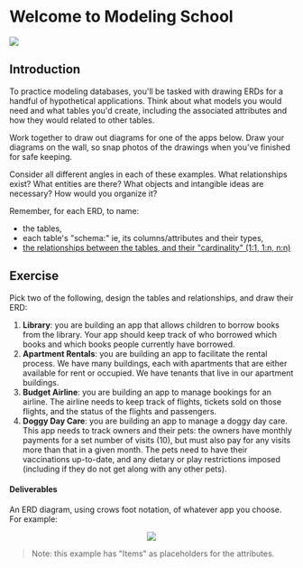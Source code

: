 # Welcome to Modeling School

![](http://www.amalgama-lab.com/pict/bands/songs/h/handsome_boy_modeling_school.jpg)

## Introduction

To practice modeling databases, you'll be tasked with drawing ERDs for a 
handful of hypothetical applications. Think about what models you would 
need and what tables you'd create, including the associated attributes 
and how they would related to other tables.

Work together to draw out diagrams for one of the apps below. Draw your 
diagrams on the wall, so snap photos of the drawings when you've 
finished for safe keeping.

Consider all different angles in each of these examples. What 
relationships exist? What entities are there? What objects and 
intangible ideas are necessary? How would you organize it?

Remember, for each ERD, to name:

- the tables,
- each table's "schema:" ie, its columns/attributes and their types,
- [the relationships between the tables, and their "cardinality"
  (1:1, 1:n, n:n)][notation]

## Exercise

Pick two of the following, design the tables and relationships, and draw 
their ERD:

1. **Library**: you are building an app that allows children to borrow 
   books from the library. Your app should keep track of who borrowed 
   which books and which books people currently have borrowed.
2. **Apartment Rentals**: you are building an app to facilitate the 
   rental process. We have many buildings, each with apartments that are 
   either available for rent or occupied. We have tenants that live in 
   our apartment buildings.
3. **Budget Airline**: you are building an app to manage bookings for an
   airline. The airline needs to keep track of flights, tickets sold
   on those flights, and the status of the flights and passengers.
4. **Doggy Day Care**: you are building an app to manage a doggy day care.
   This app needs to track owners and their pets: the owners have
   monthly payments for a set number of visits (10), but must also pay
   for any visits more than that in a given month. The pets need to
   have their vaccinations up-to-date, and any dietary or play
   restrictions imposed (including if they do not get along with any
   other pets).

#### Deliverables

An ERD diagram, using crows foot notation, of whatever app you choose. 
For example:

<p align="center">
  <img src ="https://www.edrawsoft.com/images/examples/entity-relationship-diagram.png">
</p>

> Note: this example has "Items" as placeholders for the attributes.

<!-- LINKS -->

[notation]: http://www.vivekmchawla.com/content/images/2013/Dec/ERD_Relationship_Symbols_Quick_Reference-1.png
